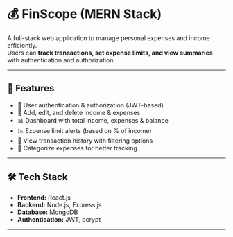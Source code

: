 # 💰 FinScope (MERN Stack)

A full-stack web application to manage personal expenses and income efficiently.  
Users can **track transactions, set expense limits, and view summaries** with authentication and authorization.

---

## 🚀 Features
- 🔑 User authentication & authorization (JWT-based)
- 💸 Add, edit, and delete income & expenses
- 📊 Dashboard with total income, expenses & balance
- 📉 Expense limit alerts (based on % of income)
- 📅 View transaction history with filtering options
- 📝 Categorize expenses for better tracking

---

## 🛠️ Tech Stack
- **Frontend:** React.js  
- **Backend:** Node.js, Express.js  
- **Database:** MongoDB  
- **Authentication:** JWT, bcrypt  

---
